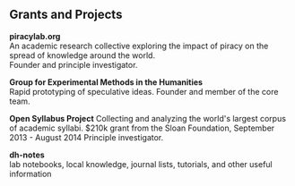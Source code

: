 ## Grants and Projects

**piracylab.org**  
An academic research collective exploring the impact of piracy on the spread of knowledge around the world.  
Founder and principle investigator. 

**Group for Experimental Methods in the Humanities**  
Rapid prototyping of speculative ideas.
Founder and member of the core team.

**Open Syllabus Project** 
Collecting and analyzing the world's largest corpus of academic syllabi.
$210k grant from the Sloan Foundation, September 2013 - August 2014
Principle investigator.

**dh-notes**  
lab notebooks, local knowledge, journal lists, tutorials, and other useful information  

